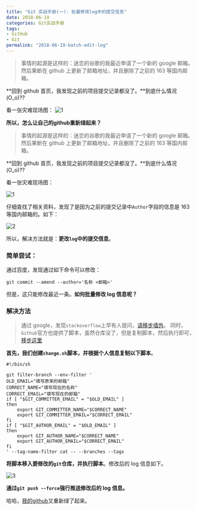 ```yaml
---
title: "Git 实战手册(一): 批量修改log中的提交信息"
date: 2018-06-19
categories: Git实战手册
tags:
- GitHub
- Git
permalink: "2018-06-19-batch-edit-log"
---
```


> 事情的起源是这样的：迷恋的谷歌的我最近申请了一个新的 google 邮箱。然后果断在 github 上更新了邮箱地址，并且删除了之前的 163 等国内邮箱。

**回到 github 首页，我发现之前的项目提交记录都没了。**到底什么情况(O_o)??

看一张灾难现场图：
![1](/images/Git/Git修改log中的提交信息/1.png)

**所以，怎么让自己的github重新绿起来？**

<!-- more -->

> 事情的起源是这样的：迷恋的谷歌的我最近申请了一个新的 google 邮箱。然后果断在 github 上更新了邮箱地址，并且删除了之前的 163 等国内邮箱。

**回到 github 首页，我发现之前的项目提交记录都没了。**到底什么情况(O_o)??

看一张灾难现场图：

![1](/images/Git/Git修改log中的提交信息/1.png)

仔细查找了相关资料，发现了是因为之前的提交记录中`Author`字段的信息是 163 等国内邮箱的。如下：

![2](/images/Git/Git修改log中的提交信息/2.png)

所以，解决方法就是：**更改`log`中的提交信息**。

### 简单尝试：

通过百度，发现通过如下命令可以修改：

```shell
git commit --amend --author='名称 <邮箱>'
```

但是，这只能修改最近一条。**如何批量修改 log 信息呢？**

### 解决方法

> 通过 google，发现`stackoverflow`上早有人提问，[请移步墙外](https://stackoverflow.com/questions/750172/how-to-change-the-author-and-committer-name-and-e-mail-of-multiple-commits-in-gi?rq=1)。
> 同时，`Github`官方也提供了脚本，虽然仓库没了，但是复制脚本，然后执行即可，[移步这里](https://help.github.com/articles/changing-author-info/)

**首先，我们创建`change.sh`脚本，并根据个人信息复制以下脚本**。

```shell
#!/bin/sh

git filter-branch --env-filter '
OLD_EMAIL="填写原来的邮箱"
CORRECT_NAME="填写现在的名称"
CORRECT_EMAIL="填写现在的邮箱"
if [ "$GIT_COMMITTER_EMAIL" = "$OLD_EMAIL" ]
then
    export GIT_COMMITTER_NAME="$CORRECT_NAME"
    export GIT_COMMITTER_EMAIL="$CORRECT_EMAIL"
fi
if [ "$GIT_AUTHOR_EMAIL" = "$OLD_EMAIL" ]
then
    export GIT_AUTHOR_NAME="$CORRECT_NAME"
    export GIT_AUTHOR_EMAIL="$CORRECT_EMAIL"
fi
' --tag-name-filter cat -- --branches --tags
```

**将脚本移入要修改的`git`仓库，并执行脚本**。修改后的 log 信息如下。

![3](/images/Git/Git修改log中的提交信息/3.png)

**通过`git push --force`强行推送修改后的 log 信息。**

哈哈，[我的github](https://github.com/dongyuanxin/markdown-static)又重新绿了起来。
